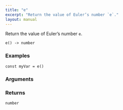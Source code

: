 ```yaml
---
title: "e"
excerpt: "Return the value of Euler’s number `e`."
layout: manual
---
```


Return the value of Euler’s number `e`.



```
e() -> number
```

### Examples

```kcl
const myVar = e()
```

### Arguments


### Returns

`number`



